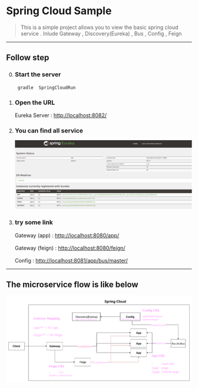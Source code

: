# Spring Cloud Sample 
> This is a simple project allows you to view the basic spring cloud service .
> Inlude Gateway , Discovery(Eureka) , Bus , Config , Feign

---

## Follow step 
0. ### Start the server 

		gradle  SpringCloudRun 

0. ### Open the URL
	Eureka Server : <http://localhost:8082/>

0. ### You can find all service 
	![SpringCloud 畫面](pic/Eureka.png)

0. ### try some link
	Gateway (app)   : <http://localhost:8080/app/></br>   
	Gateway (feign) : <http://localhost:8080/feign/></br>  
	Config          : <http://localhost:8081/app/bus/master/></br>  



---
## The microservice flow is like below  
![SpringCloud 畫面](pic/SpringCloud.png)